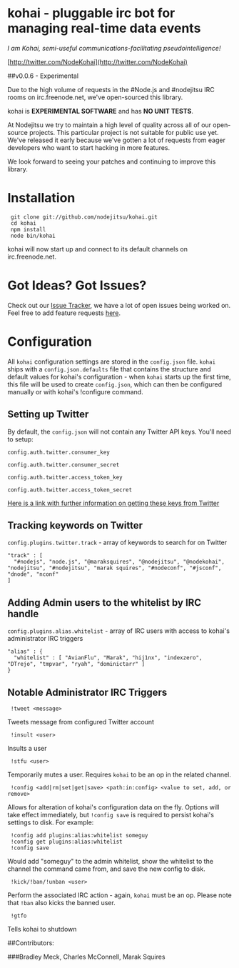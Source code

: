 # kohai - pluggable irc bot for managing real-time data events

*I am Kohai, semi-useful communications-facilitating pseudointelligence!*


[http://twitter.com/NodeKohai](http://twitter.com/NodeKohai)

##v0.0.6 - Experimental

Due to the high volume of requests in the #Node.js and #nodejitsu IRC rooms on irc.freenode.net, we've open-sourced this library. 

kohai is **EXPERIMENTAL SOFTWARE** and has **NO UNIT TESTS**.


At Nodejitsu we try to maintain a high level of quality across all of our open-source projects. This particular project is not suitable for public use yet. We've released it early because we've gotten a lot of requests from eager developers who want to start hacking in more features.

We look forward to seeing your patches and continuing to improve this library.

# Installation

     git clone git://github.com/nodejitsu/kohai.git
     cd kohai
     npm install
     node bin/kohai
     

kohai will now start up and connect to its default channels on irc.freenode.net.

# Got Ideas? Got Issues?

Check out our [Issue Tracker](https://github.com/nodejitsu/kohai/issues), we have a lot of open issues being worked on. Feel free to add feature requests [here](https://github.com/nodejitsu/kohai/issues).

# Configuration

All `kohai` configuration settings are stored in the `config.json` file. `kohai` ships with a `config.json.defaults` file that contains the structure and default values for kohai's configuration - when `kohai` starts up the first time, this file will be used to create `config.json`, which can then be configured manually or with kohai's !configure command.  

## Setting up Twitter

By default, the `config.json` will not contain any Twitter API keys. You'll need to setup:

`config.auth.twitter.consumer_key`

`config.auth.twitter.consumer_secret`

`config.auth.twitter.access_token_key`

`config.auth.twitter.access_token_secret`

[Here is a link with further information on getting these keys from Twitter](https://dev.twitter.com/apps/new)

## Tracking keywords on Twitter

`config.plugins.twitter.track` - array of keywords to search for on Twitter

    "track" : [
      "#nodejs", "node.js", "@maraksquires", "@nodejitsu", "@nodekohai", "nodejitsu", "#nodejitsu", "marak squires", "#nodeconf", "#jsconf", "dnode", "nconf"
    ]

## Adding Admin users to the whitelist by IRC handle

`config.plugins.alias.whitelist` - array of IRC users with access to kohai's administrator IRC triggers

    "alias" : {
      "whitelist" : [ "AvianFlu", "Marak", "hij1nx", "indexzero", "DTrejo", "tmpvar", "ryah", "dominictarr" ]
    }

## Notable Administrator IRC Triggers

     !tweet <message>

Tweets message from configured Twitter account

     !insult <user>

Insults a user

     !stfu <user>

Temporarily mutes a user.  Requires `kohai` to be an op in the related channel.  

     !config <add|rm|set|get|save> <path:in:config> <value to set, add, or remove>
     
Allows for alteration of kohai's configuration data on the fly.  Options will take effect immediately, but `!config save` is required to persist kohai's settings to disk.  For example:

     !config add plugins:alias:whitelist someguy
     !config get plugins:alias:whitelist
     !config save
     
Would add "someguy" to the admin whitelist, show the whitelist to the channel the command came from, and save the new config to disk.

     !kick/!ban/!unban <user>

Perform the associated IRC action - again, `kohai` must be an op.  Please note that `!ban` also kicks the banned user. 

     !gtfo

Tells kohai to shutdown


##Contributors: 

###Bradley Meck, Charles McConnell, Marak Squires